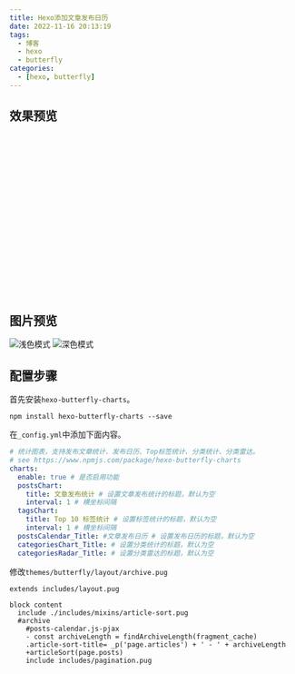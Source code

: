 ```yaml
---
title: Hexo添加文章发布日历
date: 2022-11-16 20:13:19
tags:
  - 博客
  - hexo
  - butterfly
categories:
  - [hexo, butterfly]
---
```

## 效果预览
<div class="js-pjax" id="posts-calendar" _echarts_instance_="ec_1668602527217" style="-webkit-tap-highlight-color: transparent; user-select: none; position: relative;"><div style="position: relative; width: 770px; height: 284px; padding: 0px; margin: 0px; border-width: 0px; cursor: default;"><canvas data-zr-dom-id="zr_0" width="770" height="284" style="position: absolute; left: 0px; top: 0px; width: 770px; height: 284px; user-select: none; -webkit-tap-highlight-color: rgba(0, 0, 0, 0); padding: 0px; margin: 0px; border-width: 0px;"></canvas></div><div style="position: absolute; display: none; border-style: solid; white-space: nowrap; z-index: 9999999; transition: left 0.4s cubic-bezier(0.23, 1, 0.32, 1) 0s, top 0.4s cubic-bezier(0.23, 1, 0.32, 1) 0s; background-color: rgb(85, 85, 85); border-width: 1px; border-color: rgb(119, 119, 119); border-radius: 4px; color: rgb(255, 255, 255); font: 14px / 21px &quot;Microsoft YaHei&quot;; padding: 10px; left: 607px; top: 119px; pointer-events: none;"><div style="font-size: 14px;">2022-08-21<br> ✒️文章 : 0</div></div></div>
<script id="postsCalendar" data-pjax="">
    var color = '#6e7f98';
    // var color = document.documentElement.getAttribute('data-theme') === 'light' ? '#4c4948' : '#afb8c5';
    color = document.documentElement.getAttribute('data-theme') === 'light' ? '#216e39' : '#43d55c';
    let borderColor = document.documentElement.getAttribute('data-theme') === 'light' ? '#fff' : '#121212';
    let colors = ['#ebedf0', '#9be9a8', '#40c463', '#30a14e', '#216e39'];
    colors = document.documentElement.getAttribute('data-theme') !== 'light' ? ['#161b22', '#0e4429', '#006d32', '#26a641', '#43d55c'] : colors;
    let postsCalendar = echarts.init(document.getElementById('posts-calendar'));
    let postsCalendarOption = {
        title: {
            top: 0,
            text: '文章发布预览',
            left: 'center',
            textStyle: {
                color: color
            }
        },
        tooltip: {
            padding: 10,
            backgroundColor: '#555',
            borderColor: '#777',
            borderWidth: 1,
            formatter: function (obj) {
                var value = obj.value;
                return '<div style="font-size: 14px;">' + value[0] + '<br/> ✒️文章 : ' + value[1] + '</div>';
            }
        },
        visualMap: {
            show: true,
            showLabel: true,
            categories: [0, 1, 2, 3, ">=4"],
            calculable: true,
            inRange: {
                symbol: 'rect',
                color: colors
            },
            itemWidth: 12,
            itemHeight: 12,
            orient: 'horizontal',
            left: 'center',
            textStyle: {
                color: color
            },
            bottom: 30
        },
        calendar: [{
            top: 90,
            right: 25,
            range: ["2021-11-16", "2022-11-16"],
            cellSize: [13, 13],
            splitLine: {
                show: true
            },
            itemStyle: {
                color: color,
                borderColor: borderColor,
                borderWidth: 2
            },
            yearLabel: {
                show: false
            },
            monthLabel: {
                nameMap: 'cn',
                fontSize: 11,
                textStyle: {
                    color: color
                  }
            },
            dayLabel: {
                formatter: '{start}  1st',
                nameMap: ['', '周一', '', '周三', '', '周五', ''],
                fontSize: 11,
                textStyle: {
                    color: color
                  }
            }
        }],
        series: [{
            type: 'heatmap',
            coordinateSystem: 'calendar',
            calendarIndex: 0,
            data: [["2021-11-16", 0], ["2021-11-17", 0], ["2021-11-18", 0], ["2021-11-19", 0], ["2021-11-20", 0], ["2021-11-21", 0], ["2021-11-22", 0], ["2021-11-23", 0], ["2021-11-24", 0], ["2021-11-25", 0], ["2021-11-26", 0], ["2021-11-27", 0], ["2021-11-28", 0], ["2021-11-29", 0], ["2021-11-30", 0], ["2021-12-01", 0], ["2021-12-02", 0], ["2021-12-03", 0], ["2021-12-04", 0], ["2021-12-05", 0], ["2021-12-06", 0], ["2021-12-07", 0], ["2021-12-08", 0], ["2021-12-09", 0], ["2021-12-10", 0], ["2021-12-11", 0], ["2021-12-12", 0], ["2021-12-13", 0], ["2021-12-14", 0], ["2021-12-15", 0], ["2021-12-16", 0], ["2021-12-17", 0], ["2021-12-18", 0], ["2021-12-19", 0], ["2021-12-20", 0], ["2021-12-21", 0], ["2021-12-22", 0], ["2021-12-23", 0], ["2021-12-24", 0], ["2021-12-25", 0], ["2021-12-26", 0], ["2021-12-27", 0], ["2021-12-28", 0], ["2021-12-29", 0], ["2021-12-30", 0], ["2021-12-31", 0], ["2022-01-01", 0], ["2022-01-02", 0], ["2022-01-03", 0], ["2022-01-04", 0], ["2022-01-05", 0], ["2022-01-06", 0], ["2022-01-07", 0], ["2022-01-08", 0], ["2022-01-09", 0], ["2022-01-10", 0], ["2022-01-11", 0], ["2022-01-12", 0], ["2022-01-13", 0], ["2022-01-14", 0], ["2022-01-15", 0], ["2022-01-16", 0], ["2022-01-17", 0], ["2022-01-18", 0], ["2022-01-19", 0], ["2022-01-20", 0], ["2022-01-21", 0], ["2022-01-22", 0], ["2022-01-23", 0], ["2022-01-24", 0], ["2022-01-25", 0], ["2022-01-26", 0], ["2022-01-27", 0], ["2022-01-28", 0], ["2022-01-29", 0], ["2022-01-30", 0], ["2022-01-31", 0], ["2022-02-01", 0], ["2022-02-02", 0], ["2022-02-03", 0], ["2022-02-04", 0], ["2022-02-05", 0], ["2022-02-06", 0], ["2022-02-07", 0], ["2022-02-08", 0], ["2022-02-09", 0], ["2022-02-10", 0], ["2022-02-11", 0], ["2022-02-12", 0], ["2022-02-13", 0], ["2022-02-14", 0], ["2022-02-15", 0], ["2022-02-16", 0], ["2022-02-17", 0], ["2022-02-18", 0], ["2022-02-19", 0], ["2022-02-20", 0], ["2022-02-21", 0], ["2022-02-22", 0], ["2022-02-23", 0], ["2022-02-24", 0], ["2022-02-25", 0], ["2022-02-26", 0], ["2022-02-27", 0], ["2022-02-28", 0], ["2022-03-01", 0], ["2022-03-02", 0], ["2022-03-03", 0], ["2022-03-04", 0], ["2022-03-05", 0], ["2022-03-06", 0], ["2022-03-07", 0], ["2022-03-08", 0], ["2022-03-09", 0], ["2022-03-10", 0], ["2022-03-11", 0], ["2022-03-12", 0], ["2022-03-13", 0], ["2022-03-14", 0], ["2022-03-15", 0], ["2022-03-16", 0], ["2022-03-17", 0], ["2022-03-18", 0], ["2022-03-19", 0], ["2022-03-20", 0], ["2022-03-21", 0], ["2022-03-22", 0], ["2022-03-23", 0], ["2022-03-24", 0], ["2022-03-25", 0], ["2022-03-26", 0], ["2022-03-27", 0], ["2022-03-28", 0], ["2022-03-29", 0], ["2022-03-30", 0], ["2022-03-31", 0], ["2022-04-01", 0], ["2022-04-02", 0], ["2022-04-03", 0], ["2022-04-04", 0], ["2022-04-05", 0], ["2022-04-06", 0], ["2022-04-07", 0], ["2022-04-08", 1], ["2022-04-09", 0], ["2022-04-10", 0], ["2022-04-11", 0], ["2022-04-12", 0], ["2022-04-13", 0], ["2022-04-14", 0], ["2022-04-15", 0], ["2022-04-16", 0], ["2022-04-17", 0], ["2022-04-18", 0], ["2022-04-19", 0], ["2022-04-20", 0], ["2022-04-21", 1], ["2022-04-22", 0], ["2022-04-23", 0], ["2022-04-24", 1], ["2022-04-25", 0], ["2022-04-26", 0], ["2022-04-27", 0], ["2022-04-28", 1], ["2022-04-29", 0], ["2022-04-30", 5], ["2022-05-01", 1], ["2022-05-02", 0], ["2022-05-03", 0], ["2022-05-04", 0], ["2022-05-05", 0], ["2022-05-06", 0], ["2022-05-07", 1], ["2022-05-08", 0], ["2022-05-09", 0], ["2022-05-10", 0], ["2022-05-11", 0], ["2022-05-12", 0], ["2022-05-13", 0], ["2022-05-14", 0], ["2022-05-15", 0], ["2022-05-16", 0], ["2022-05-17", 0], ["2022-05-18", 0], ["2022-05-19", 0], ["2022-05-20", 0], ["2022-05-21", 0], ["2022-05-22", 1], ["2022-05-23", 0], ["2022-05-24", 0], ["2022-05-25", 0], ["2022-05-26", 0], ["2022-05-27", 0], ["2022-05-28", 0], ["2022-05-29", 0], ["2022-05-30", 0], ["2022-05-31", 0], ["2022-06-01", 0], ["2022-06-02", 0], ["2022-06-03", 0], ["2022-06-04", 0], ["2022-06-05", 0], ["2022-06-06", 0], ["2022-06-07", 0], ["2022-06-08", 18], ["2022-06-09", 1], ["2022-06-10", 0], ["2022-06-11", 0], ["2022-06-12", 8], ["2022-06-13", 0], ["2022-06-14", 1], ["2022-06-15", 0], ["2022-06-16", 0], ["2022-06-17", 0], ["2022-06-18", 0], ["2022-06-19", 0], ["2022-06-20", 0], ["2022-06-21", 0], ["2022-06-22", 0], ["2022-06-23", 0], ["2022-06-24", 0], ["2022-06-25", 0], ["2022-06-26", 1], ["2022-06-27", 0], ["2022-06-28", 0], ["2022-06-29", 0], ["2022-06-30", 0], ["2022-07-01", 0], ["2022-07-02", 1], ["2022-07-03", 0], ["2022-07-04", 0], ["2022-07-05", 0], ["2022-07-06", 0], ["2022-07-07", 0], ["2022-07-08", 0], ["2022-07-09", 0], ["2022-07-10", 0], ["2022-07-11", 0], ["2022-07-12", 0], ["2022-07-13", 0], ["2022-07-14", 0], ["2022-07-15", 0], ["2022-07-16", 0], ["2022-07-17", 0], ["2022-07-18", 0], ["2022-07-19", 0], ["2022-07-20", 0], ["2022-07-21", 0], ["2022-07-22", 0], ["2022-07-23", 0], ["2022-07-24", 0], ["2022-07-25", 0], ["2022-07-26", 0], ["2022-07-27", 0], ["2022-07-28", 0], ["2022-07-29", 0], ["2022-07-30", 0], ["2022-07-31", 0], ["2022-08-01", 0], ["2022-08-02", 0], ["2022-08-03", 0], ["2022-08-04", 0], ["2022-08-05", 2], ["2022-08-06", 1], ["2022-08-07", 0], ["2022-08-08", 0], ["2022-08-09", 0], ["2022-08-10", 1], ["2022-08-11", 0], ["2022-08-12", 0], ["2022-08-13", 0], ["2022-08-14", 0], ["2022-08-15", 0], ["2022-08-16", 0], ["2022-08-17", 0], ["2022-08-18", 0], ["2022-08-19", 0], ["2022-08-20", 1], ["2022-08-21", 0], ["2022-08-22", 0], ["2022-08-23", 0], ["2022-08-24", 0], ["2022-08-25", 0], ["2022-08-26", 0], ["2022-08-27", 0], ["2022-08-28", 0], ["2022-08-29", 0], ["2022-08-30", 0], ["2022-08-31", 0], ["2022-09-01", 0], ["2022-09-02", 0], ["2022-09-03", 0], ["2022-09-04", 0], ["2022-09-05", 0], ["2022-09-06", 0], ["2022-09-07", 0], ["2022-09-08", 0], ["2022-09-09", 0], ["2022-09-10", 0], ["2022-09-11", 0], ["2022-09-12", 0], ["2022-09-13", 0], ["2022-09-14", 0], ["2022-09-15", 0], ["2022-09-16", 0], ["2022-09-17", 0], ["2022-09-18", 0], ["2022-09-19", 0], ["2022-09-20", 0], ["2022-09-21", 0], ["2022-09-22", 0], ["2022-09-23", 0], ["2022-09-24", 0], ["2022-09-25", 0], ["2022-09-26", 0], ["2022-09-27", 0], ["2022-09-28", 0], ["2022-09-29", 0], ["2022-09-30", 0], ["2022-10-01", 0], ["2022-10-02", 0], ["2022-10-03", 0], ["2022-10-04", 0], ["2022-10-05", 0], ["2022-10-06", 0], ["2022-10-07", 0], ["2022-10-08", 0], ["2022-10-09", 0], ["2022-10-10", 0], ["2022-10-11", 0], ["2022-10-12", 0], ["2022-10-13", 0], ["2022-10-14", 0], ["2022-10-15", 0], ["2022-10-16", 0], ["2022-10-17", 0], ["2022-10-18", 0], ["2022-10-19", 0], ["2022-10-20", 0], ["2022-10-21", 0], ["2022-10-22", 0], ["2022-10-23", 0], ["2022-10-24", 0], ["2022-10-25", 0], ["2022-10-26", 0], ["2022-10-27", 0], ["2022-10-28", 2], ["2022-10-29", 0], ["2022-10-30", 0], ["2022-10-31", 0], ["2022-11-01", 1], ["2022-11-02", 0], ["2022-11-03", 0], ["2022-11-04", 0], ["2022-11-05", 1], ["2022-11-06", 0], ["2022-11-07", 0], ["2022-11-08", 0], ["2022-11-09", 0], ["2022-11-10", 0], ["2022-11-11", 0], ["2022-11-12", 0], ["2022-11-13", 0], ["2022-11-14", 0], ["2022-11-15", 0], ["2022-11-16", 1]]
        }]
    };
    postsCalendar.setOption(postsCalendarOption);
    </script>




## 图片预览
![浅色模式](https://cdn.jsdelivr.net/gh/Qiu-Weidong/blog/resources/images/calendar/light.jpg)
![深色模式](https://cdn.jsdelivr.net/gh/Qiu-Weidong/blog/resources/images/calendar/dark.jpg)
## 配置步骤
首先安装`hexo-butterfly-charts`。
```shell
npm install hexo-butterfly-charts --save
```
在`_config.yml`中添加下面内容。
```yml
# 统计图表，支持发布文章统计、发布日历、Top标签统计、分类统计、分类雷达。
# see https://www.npmjs.com/package/hexo-butterfly-charts
charts:
  enable: true # 是否启用功能
  postsChart:
    title: 文章发布统计 # 设置文章发布统计的标题，默认为空
    interval: 1 # 横坐标间隔
  tagsChart:
    title: Top 10 标签统计 # 设置标签统计的标题，默认为空
    interval: 1 # 横坐标间隔
  postsCalendar_Title: #文章发布日历 # 设置发布日历的标题，默认为空
  categoriesChart_Title: # 设置分类统计的标题，默认为空
  categoriesRadar_Title: # 设置分类雷达的标题，默认为空
```
修改`themes/butterfly/layout/archive.pug`
```pug
extends includes/layout.pug

block content
  include ./includes/mixins/article-sort.pug
  #archive
    #posts-calendar.js-pjax
    - const archiveLength = findArchiveLength(fragment_cache)
    .article-sort-title= _p('page.articles') + ' - ' + archiveLength
    +articleSort(page.posts)
    include includes/pagination.pug
```